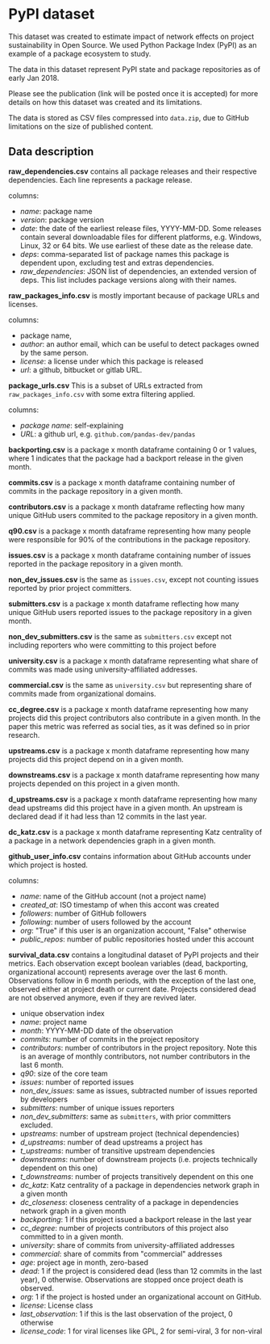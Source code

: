 PyPI dataset
============

This dataset was created to estimate impact of network effects on
project sustainability in Open Source.
We used Python Package Index (PyPI) as an example of a package 
ecosystem to study.

The data in this dataset represent PyPI state and package 
repositories as of early Jan 2018.

Please see the publication 
(link will be posted once it is accepted)
for more details on how this dataset was created and its 
limitations.

The data is stored as CSV files compressed into `data.zip`, 
due to GitHub limitations on the size of published content. 

Data description
---------------- 

**raw_dependencies.csv**
contains all package releases and their respective dependencies.
Each line represents a package release.
 
columns:
- *name*: package name
- *version*: package version
- *date*: the date of the earliest release files, YYYY-MM-DD. 
    Some releases contain several downloadable files for 
    different platforms, e.g. Windows, Linux, 32 or 64 bits.
    We use earliest of these date as the release date.
- *deps*: comma-separated list of package names this package is
    dependent upon, excluding test and extras dependencies.
- *raw_dependencies*: JSON list of dependencies, an extended 
    version of deps. This list includes package versions along
    with their names.

**raw_packages_info.csv**
is mostly important because of package URLs and licenses.

columns:
- package name,
- *author*: an author email, which can be useful to detect 
    packages owned by the same person.
- *license*: a license under which this package is released
- *url*: a github, bitbucket or gitlab URL.

**package_urls.csv**
This is a subset of URLs extracted from `raw_packages_info.csv`
with some extra filtering applied.

columns:
- *package name*: self-explaining 
- *URL*: a github url, e.g. `github.com/pandas-dev/pandas`

**backporting.csv**
 is a package x month dataframe containing 0 or 1 values, 
where 1 indicates that the package had a backport release in 
the given month.

**commits.csv**
 is a package x month dataframe containing number of commits 
 in the package repository in a given month.

**contributors.csv**
 is a package x month dataframe reflecting how many unique
 GitHub users commited to the package repository in a given 
 month.

**q90.csv**
 is a package x month dataframe representing how many people 
 were responsible for 90% of the contributions in the package
 repository.

**issues.csv**
 is a package x month dataframe containing number of issues
 reported in the package repository in a given month.

**non_dev_issues.csv**
 is the same as `issues.csv`, except not counting issues 
 reported by prior project committers.

**submitters.csv**
 is a package x month dataframe reflecting how many unique
 GitHub users reported issues to the package repository in 
 a given month.

**non_dev_submitters.csv**
 is the same as `submitters.csv` except not including 
 reporters who were committing to this project before

**university.csv**
 is a package x month dataframe representing what share of
 commits was made using university-affiliated addresses.

**commercial.csv**
 is the same as `university.csv` but representing share of
 commits made from organizational domains.

**cc_degree.csv**
 is a package x month dataframe representing how many projects
 did this project contributors also contribute in a given month.
 In the paper this metric was referred as social ties, as it
 was defined so in prior research.

**upstreams.csv**
 is a package x month dataframe representing how many projects
 did this project depend on in a given month.

**downstreams.csv**
 is a package x month dataframe representing how many projects
 depended on this project in a given month.

**d_upstreams.csv**
 is a package x month dataframe representing how many dead
 upstreams did this project have in a given month.
 An upstream is declared dead if it had less than 12 commits in 
 the last year.

**dc_katz.csv**
 is a package x month dataframe representing Katz centrality
 of a package in a network dependencies graph in a given month.

**github_user_info.csv**
 contains information about GitHub accounts under which project
 is hosted.
 
columns:
- *name*: name of the GitHub account (not a project name)
- *created_at*: ISO timestamp of when this accont was created
- *followers*: number of GitHub followers
- *following*: number of users followed by the account
- *org*: "True" if this user is an organization account,
 "False" otherwise
- *public_repos*: number of public repositories hosted under
 this account

**survival_data.csv**
contains a longitudinal dataset of PyPI projects and their 
metrics. 
Each observation except boolean variables 
(dead, backporting, organizational account)
represents average over the last 6 month.
Observations follow in 6 month periods, with the exception of 
the last one, observed either at project death or current date.
Projects considered dead are not observed anymore, even if they
are revived later.

- unique observation index
- *name*: project name
- *month*: YYYY-MM-DD date of the observation
- *commits*: number of commits in the project repository
- *contributors*: number of contributors in the project repository.
    Note this is an average of monthly contributors, not number
    contributors in the last 6 month.
- *q90*: size of the core team
- *issues*: number of reported issues
- *non_dev_issues*: same as issues, subtracted number of issues 
    reported by developers
- *submitters*: number of unique issues reporters
- *non_dev_submitters*: same as `submitters`, 
    with prior committers excluded.
- *upstreams*: number of upstream project (technical dependencies)
- *d_upstreams*: number of dead upstreams a project has
- *t_upstreams*: number of transitive upstream dependencies
- *downstreams*: number of downstream projects (i.e. projects
    technically dependent on this one)
- *t_downstreams*: number of projects transitively dependent on
    this one
- *dc_katz*: Katz centrality of a package in dependencies 
    network graph in a given month
- *dc_closeness*: closeness centrality of a package in dependencies 
    network graph in a given month
- *backporting*: 1 if this project issued a backport release in 
    the last year
- *cc_degree*: number of projects contributors of this project
    also committed to in a given month.
- *university*: share of commits from university-affiliated addresses
- *commercial*: share of commits from "commercial" addresses
- *age*: project age in month, zero-based
- *dead*: 1 if the project is considered dead (less than 12
    commits in the last year), 0 otherwise.
    Observations are stopped once project death is observed.
- *org*: 1 if the project is hosted under an organizational
    account on GitHub.
- *license*: License class
- *last_observation*: 1 if this is the last observation of the 
    project, 0 otherwise
- *license_code*: 1 for viral licenses like GPL,
    2 for semi-viral, 3 for non-viral

